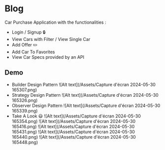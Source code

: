
# Blog

Car Purchase Application with the functionalities :
- Login / Signup :lock:
- View Cars with Filter / View Single Car
- Add Offer :pencil2:
- Add Car To Favorites
- View Car Specs provided by an API



## Demo
- Builder Design Pattern
![Alt text](/Assets/Capture d'écran 2024-05-30 165307.png)
- Strategy Design Pattern
![Alt text](/Assets/Capture d'écran 2024-05-30 165326.png)
- Observer Design Pattern
![Alt text](/Assets/Capture d'écran 2024-05-30 165339.png)
- Take A Look :smiley:
![Alt text](/Assets/Capture d'écran 2024-05-30 165354.png)
![Alt text](/Assets/Capture d'écran 2024-05-30 165416.png)
![Alt text](/Assets/Capture d'écran 2024-05-30 165431.png)
![Alt text](/Assets/Capture d'écran 2024-05-30 165440.png)
![Alt text](/Assets/Capture d'écran 2024-05-30 165448.png)


